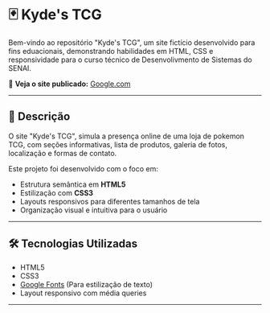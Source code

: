 # 🃏 Kyde's TCG
Bem-vindo ao repositório "Kyde's TCG", um site fictício desenvolvido para fins eduacionais, demonstrando habilidades em HTML, CSS e responsividade para o curso técnico de Desenvolivmento de Sistemas do SENAI.

🔗 **Veja o site publicado:**
[Google.com](https://google.com)

---

## 📔 Descrição
O site "Kyde's TCG", simula a presença online de uma loja de pokemon TCG, com seções informativas, lista de produtos, galeria de fotos, localização e formas de contato.

Este projeto foi desenvolvido com o foco em:

- Estrutura semântica em **HTML5**
- Estilização com **CSS3**
- Layouts responsivos para diferentes tamanhos de tela
- Organização visual e intuitiva para o usuário

---

## 🛠️ Tecnologias Utilizadas

- HTML5
- CSS3
- [Google Fonts](https://fonts.google.com/) (Para estilização de texto)
- Layout responsivo com média queries

---
